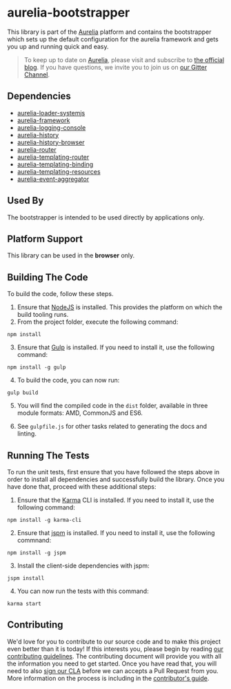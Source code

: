 # aurelia-bootstrapper

This library is part of the [Aurelia](http://www.aurelia.io/) platform and contains the bootstrapper which sets up the default configuration for the aurelia framework and gets you up and running quick and easy.

> To keep up to date on [Aurelia](http://www.aurelia.io/), please visit and subscribe to [the official blog](http://blog.durandal.io/). If you have questions, we invite you to join us on [our Gitter Channel](https://gitter.im/aurelia/discuss).

## Dependencies

* [aurelia-loader-systemjs](https://github.com/aurelia/loader-systemjs)
* [aurelia-framework](https://github.com/aurelia/framework)
* [aurelia-logging-console](https://github.com/aurelia/logging-console)
* [aurelia-history](https://github.com/aurelia/history)
* [aurelia-history-browser](https://github.com/aurelia/history-browser)
* [aurelia-router](https://github.com/aurelia/router)
* [aurelia-templating-router](https://github.com/aurelia/templating-router)
* [aurelia-templating-binding](https://github.com/aurelia/templating-binding)
* [aurelia-templating-resources](https://github.com/aurelia/templating-resources)
* [aurelia-event-aggregator](https://github.com/aurelia/event-aggregator)

## Used By

The bootstrapper is intended to be used directly by applications only.

## Platform Support

This library can be used in the **browser** only.

## Building The Code

To build the code, follow these steps.

1. Ensure that [NodeJS](http://nodejs.org/) is installed. This provides the platform on which the build tooling runs.
2. From the project folder, execute the following command:

  ```shell
  npm install
  ```
3. Ensure that [Gulp](http://gulpjs.com/) is installed. If you need to install it, use the following command:

  ```shell
  npm install -g gulp
  ```
4. To build the code, you can now run:

  ```shell
  gulp build
  ```
5. You will find the compiled code in the `dist` folder, available in three module formats: AMD, CommonJS and ES6.

6. See `gulpfile.js` for other tasks related to generating the docs and linting.

## Running The Tests

To run the unit tests, first ensure that you have followed the steps above in order to install all dependencies and successfully build the library. Once you have done that, proceed with these additional steps:

1. Ensure that the [Karma](http://karma-runner.github.io/) CLI is installed. If you need to install it, use the following command:

  ```shell
  npm install -g karma-cli
  ```
2. Ensure that [jspm](http://jspm.io/) is installed. If you need to install it, use the following commnand:

  ```shell
  npm install -g jspm
  ```
3. Install the client-side dependencies with jspm:

  ```shell
  jspm install
  ```

4. You can now run the tests with this command:

  ```shell
  karma start
  ```
  
## Contributing

We'd love for you to contribute to our source code and to make this project even better than it is today! If this interests you, please begin by reading [our contributing guidelines](https://github.com/DurandalProject/about/blob/master/CONTRIBUTING.md). The contributing document will provide you with all the information you need to get started. Once you have read that, you will need to also [sign our CLA](http://goo.gl/forms/dI8QDDSyKR) before we can accepts a Pull Request from you. More information on the process is including in the [contributor's guide](https://github.com/DurandalProject/about/blob/master/CONTRIBUTING.md).
